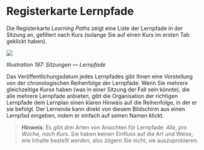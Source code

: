 
# Registerkarte Lernpfade

Die Registerkarte _Learning Paths_ zeigt eine Liste der Lernpfade in der Sitzung an, gefiltert nach Kurs \(solange Sie auf einen Kurs im ersten Tab geklickt haben\).

![](../../.gitbook/assets/images264.png)

_Illustration 197: Sitzungen — Lernpfade_

Das Veröffentlichungsdatum jedes Lernpfades gibt Ihnen eine Vorstellung von der chronologischen Reihenfolge der Lernpfade. Wenn Sie mehrere gleichzeitige Kurse haben \(was in einer Sitzung der Fall sein könnte\), die alle mehrere Lernpfade anbieten, gibt die Organisation der richtigen Lernpfade dem Lernplan einen klaren Hinweis auf die Reihenfolge, in der er sie befolgt. Der Lernende kann direkt von diesem Bildschirm aus einen Lernpfad eingeben, indem er einfach auf seinen Namen klickt.

> **Hinweis**: Es gibt drei Arten von Ansichten für Lernpfade: _Alle, pro Woche, nach Kurs._ Sie haben keinen Einfluss auf die Art und Weise, wie Inhalte bestellt werden, also zögern Sie nicht, sie auszuprobieren.